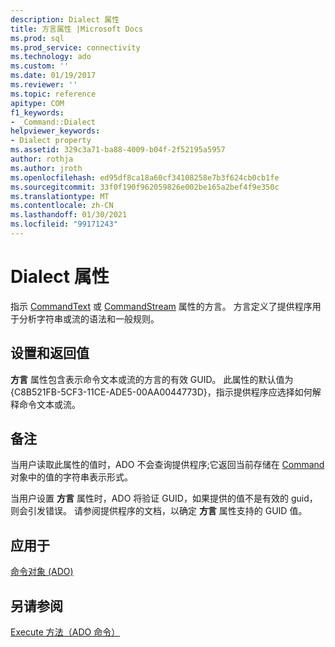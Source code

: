 ```yaml
---
description: Dialect 属性
title: 方言属性 |Microsoft Docs
ms.prod: sql
ms.prod_service: connectivity
ms.technology: ado
ms.custom: ''
ms.date: 01/19/2017
ms.reviewer: ''
ms.topic: reference
apitype: COM
f1_keywords:
- _Command::Dialect
helpviewer_keywords:
- Dialect property
ms.assetid: 329c3a71-ba88-4009-b04f-2f52195a5957
author: rothja
ms.author: jroth
ms.openlocfilehash: ed95df8ca18a60cf34108258e7b3f624cb0cb1fe
ms.sourcegitcommit: 33f0f190f962059826e002be165a2bef4f9e350c
ms.translationtype: MT
ms.contentlocale: zh-CN
ms.lasthandoff: 01/30/2021
ms.locfileid: "99171243"
---
```

# <a name="dialect-property"></a>Dialect 属性
指示 [CommandText](../../../ado/reference/ado-api/commandtext-property-ado.md) 或 [CommandStream](../../../ado/reference/ado-api/commandstream-property-ado.md) 属性的方言。 方言定义了提供程序用于分析字符串或流的语法和一般规则。  
  
## <a name="settings-and-return-values"></a>设置和返回值  
 **方言** 属性包含表示命令文本或流的方言的有效 GUID。 此属性的默认值为 {C8B521FB-5CF3-11CE-ADE5-00AA0044773D}，指示提供程序应选择如何解释命令文本或流。  
  
## <a name="remarks"></a>备注  
 当用户读取此属性的值时，ADO 不会查询提供程序;它返回当前存储在 [Command](../../../ado/reference/ado-api/command-object-ado.md) 对象中的值的字符串表示形式。  
  
 当用户设置 **方言** 属性时，ADO 将验证 GUID，如果提供的值不是有效的 guid，则会引发错误。 请参阅提供程序的文档，以确定 **方言** 属性支持的 GUID 值。  
  
## <a name="applies-to"></a>应用于  
 [命令对象 (ADO)](../../../ado/reference/ado-api/command-object-ado.md)  
  
## <a name="see-also"></a>另请参阅  
 [Execute 方法（ADO 命令）](../../../ado/reference/ado-api/execute-method-ado-command.md)
